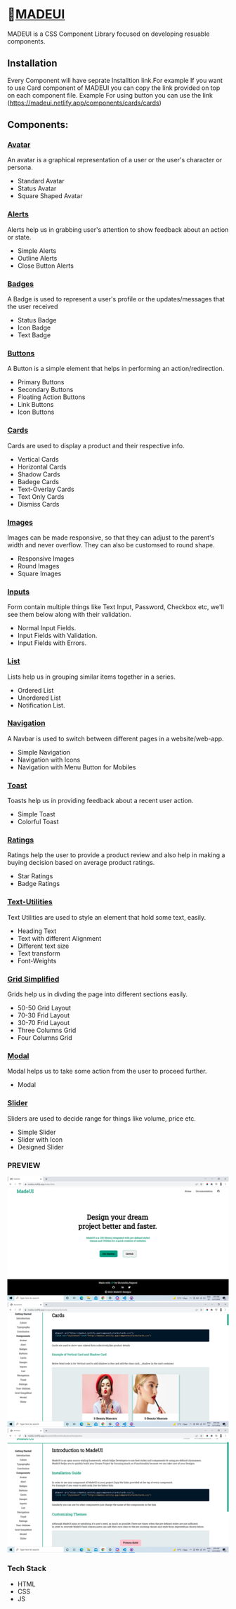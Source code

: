 
#  🔗[MADEUI](https://madeui.netlify.app/)


MADEUI is a CSS Component Library focused on developing resuable components.
## Installation

Every Component will have seprate Installtion link.For example If you want to use Card component of MADEUI you can copy the link provided on top on each component file.
Example For using button you can use the link (https://madeui.netlify.app/components/cards/cards)

## Components:

### [Avatar](https://madeui.netlify.app/components/avatars/avatar)
An avatar is a graphical representation of a user or the user's character or persona.

+  Standard Avatar
+  Status Avatar
+  Square Shaped Avatar 

### [Alerts](https://madeui.netlify.app/components/alerts/alerts)
Alerts help us in grabbing user's attention to show feedback about an action or state.

+  Simple Alerts
+  Outline Alerts
+  Close Button Alerts

### [Badges](https://madeui.netlify.app/components/badges/badges)
A Badge is used to represent a user's profile or the updates/messages that the user received

+  Status Badge
+  Icon Badge
+  Text Badge

### [Buttons](https://madeui.netlify.app/components/buttons/buttons)
A Button is a simple element that helps in performing an action/redirection.

+  Primary Buttons
+  Secondary Buttons
+  Floating Action Buttons
+ Link Buttons
+ Icon Buttons

### [Cards](https://madeui.netlify.app/components/cards/cards)
Cards are used to display a product and their respective info.

+  Vertical Cards
+  Horizontal Cards
+  Shadow Cards
+ Badege Cards
+ Text-Overlay Cards
+ Text Only Cards
+ Dismiss Cards

### [Images](https://madeui.netlify.app/components/images/images)
Images can be made responsive, so that they can adjust to the parent's width and never overflow. They can also be customsed to round shape.

+  Responsive Images
+  Round Images
+ Square Images

### [Inputs](https://madeui.netlify.app/components/inputs/inputs)
Form contain multiple things like Text Input, Password, Checkbox etc, we'll see them below along with their validation.

+  Normal Input Fields.
+  Input Fields with Validation.
+ Input Fields with Errors.


### [List](https://madeui.netlify.app/components/list/list)
Lists help us in grouping similar items together in a series.

+  Ordered List
+  Unordered List
+ Notification List.

### [Navigation](https://madeui.netlify.app/components/navigation/navigation)
A Navbar is used to switch between different pages in a website/web-app.
+  Simple Navigation
+  Navigation with Icons
+  Navigation with Menu Button for Mobiles

### [Toast](https://madeui.netlify.app/components/toast/toast)
Toasts help us in providing feedback about a recent user action.
+  Simple Toast
+  Colorful Toast

### [Ratings](https://madeui.netlify.app/components/rating/rating)
Ratings help the user to provide a product review and also help in making a buying decision based on average product ratings.

+  Star Ratings
+  Badge Ratings

### [Text-Utilities](https://madeui.netlify.app/components/text-utlities/text-utilities)
Text Utilities are used to style an element that hold some text, easily.

+  Heading Text
+  Text with different Alignment
+ Different text size
+ Text transform
+ Font-Weights

### [Grid Simplified](https://madeui.netlify.app/components/gridsimplified/gridsimplified)
Grids help us in divding the page into different sections easily.

+  50-50 Grid Layout
+  70-30 Frid Layout
+ 30-70 Frid Layout
+ Three Columns Grid
+ Four Columns Grid

### [Modal](https://madeui.netlify.app/components/modal/modal)
Modal helps us to take some action from the user to proceed further.
+  Modal

###  [Slider](https://madeui.netlify.app/components/slider/slider)
Sliders are used to decide range for things like volume, price etc.
+ Simple Slider
+ Slider with Icon
+ Designed Slider

### PREVIEW

![](assests/Homepage.png)
![](assests/Components.png)
![](assests/Introduction.png)


### Tech Stack
+ HTML
+ CSS
+ JS

